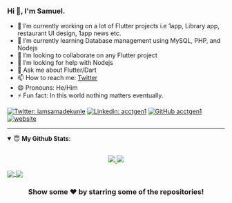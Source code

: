 ### Hi 👋, I'm Samuel.

- 🔭 I’m currently working on a lot of Flutter projects i.e 1app, Library app, restaurant UI design, 1app news etc.
- 🌱 I’m currently learning Database management using MySQL, PHP, and Nodejs
- 👯 I’m looking to collaborate on any Flutter project
- 🤔 I’m looking for help with Nodejs
- 💬 Ask me about Flutter/Dart
- 📫 How to reach me: [Twitter](https://twitter.com/iamsamadekunle)
- 😄 Pronouns: He/Him
- ⚡ Fun fact: In this world nothing matters eventually.


[![Twitter: iamsamadekunle](https://img.shields.io/twitter/follow/iamsamadekunle?style=social)](https://twitter.com/iamsamadekunle)
[![Linkedin: acctgen1](https://img.shields.io/badge/-acctgen1-blue?style=flat-square&logo=Linkedin&logoColor=white&link=https://www.linkedin.com/in/acctgen1/)](https://www.linkedin.com/in/acctgen1/)
[![GitHub acctgen1](https://img.shields.io/github/followers/acctgen1?label=follow&style=social)](https://github.com/acctgen1)
[![website](https://img.shields.io/badge/PortfolioWebsite-acctgen1.dev-2648ff?style=flat-square&logo=google-chrome)](https://acctgen1.hashnode.dev/)

---
<details open>
 <summary> 😇 <b>My Github Stats</b>: </summary>
<br>
<p align = "center">
  <a href="https://github.com/acctgen1">
  <img src = "https://github-readme-stats.vercel.app/api?username=acctgen1&show_icons=true&theme=tokyonight&line_height=33">
  </a>
  <a href="https://github.com/acctgen1">
  <img src = "https://github-readme-stats.vercel.app/api/top-langs/?username=acctgen1&hide=css,java,html&theme=tokyonight">
  </a>
</p>
</details>

  <a href="https://github.com/acctgen1/flutter-push-notification-without-firebase">
  <img align="center" src="https://github-readme-stats.vercel.app/api/pin/?username=acctgen1&repo=flutter-push-notification-without-firebase&theme=light" />
</a>
<a href="https://github.com/acctgen1/world-breaking-news">
 <img align="center" src="https://github-readme-stats.vercel.app/api/pin/?username=acctgen1&repo=world-breaking-news&theme=dark" />
</a>

<div align="center">

### Show some ❤️ by starring some of the repositories!
